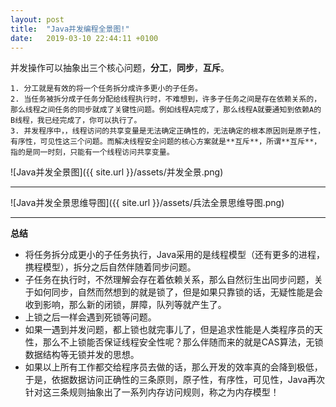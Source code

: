 ```yaml
---
layout: post
title:  "Java并发编程全景图!"
date:   2019-03-10 22:44:11 +0100
---
```

并发操作可以抽象出三个核心问题，**分工**，**同步**，**互斥**。
```
1. 分工就是有效的将一个任务拆分成许多更小的子任务。
2. 当任务被拆分成子任务分配给线程执行时，不难想到，许多子任务之间是存在依赖关系的，那么线程之间任务的同步就成了关键性问题。例如线程A完成了，那么线程A就要通知到依赖A的B线程，我已经完成了，你可以执行了。
3. 并发程序中，，线程访问的共享变量是无法确定正确性的，无法确定的根本原因则是原子性，有序性，可见性这三个问题。而解决线程安全问题的核心方案就是**互斥**，所谓**互斥**，指的是同一时刻，只能有一个线程访问共享变量。
```
![Java并发全景图]({{ site.url }}/assets/并发全景.png)

---
![Java并发全景思维导图]({{ site.url }}/assets/兵法全景思维导图.png)

---

**总结**
- 将任务拆分成更小的子任务执行，Java采用的是线程模型（还有更多的进程，携程模型），拆分之后自然伴随着同步问题。
- 子任务在执行时，不然理解会存在着依赖关系，那么自然衍生出同步问题，关于如何同步，自然而然想到的就是锁了，但是如果只靠锁的话，无疑性能是会收到影响，那么新的闭锁，屏障，队列等就产生了。
- 上锁之后一样会遇到死锁等问题。
- 如果一遇到并发问题，都上锁也就完事儿了，但是追求性能是人类程序员的天性，那么不上锁能否保证线程安全性呢？那么伴随而来的就是CAS算法，无锁数据结构等无锁并发的思想。
- 如果以上所有工作都交给程序员去做的话，那么开发的效率真的会降到极低，于是，依据数据访问正确性的三条原则，原子性，有序性，可见性，Java再次针对这三条规则抽象出了一系列内存访问规则，称之为内存模型！